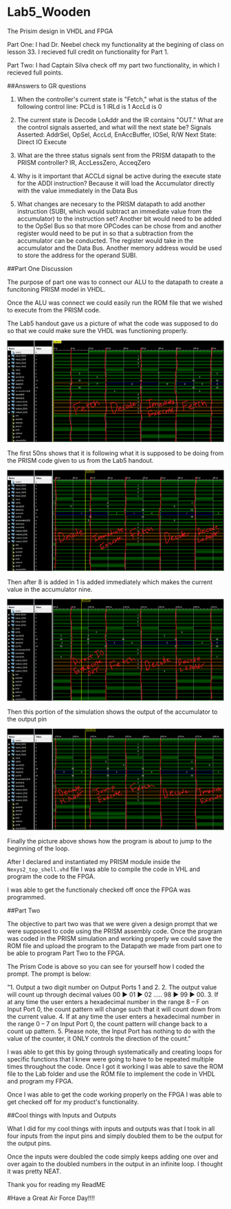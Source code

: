 Lab5_Wooden
===========

The Prisim design in VHDL and FPGA


Part One: I had Dr. Neebel check my functionality at the begining of class on lesson 33. I recieved full credit on functionality
for Part 1.

Part Two: I had Captain Silva check off my part two functionality, in which I recieved full points.

##Answers to GR questions

1) When the controller's current state is "Fetch," what is the status of the following control line:
            PCLd is 1
            IRLd is 1
            AccLd is 0

2) The current state is Decode LoAddr and the IR contains "OUT." What are the control signals asserted, and what
will the next state be?
            Signals Asserted: AddrSel, OpSel, AccLd, EnAccBuffer, IOSel, R/W
            Next State: Direct IO Execute
            
3) What are the three status signals sent from the PRISM datapath to the PRISM controller?
        IR, AccLessZero, AcceqZero
        
4) Why is it important that ACCLd signal be active during the execute state for the ADDI instruction?
        Because it will load the Accumulator directly with the value immediately in the Data Bus
        
5) What changes are necesary to the PRISM datapath to add another instruction (SUBI, which would subtract an immediate
value from the accumulator) to the instruction set?
        Another bit would need to be added to the OpSel Bus so that more OPCodes can be chose from and another 
        register would need to be put in so that a subtraction from the accumulator can be conducted. The register
        would take in the accumulator and the Data Bus. Another memory address would be used to store the address
        for the operand SUBI.


##Part One Discussion

The purpose of part one was to connect our ALU to the datapath to create a funcitoning PRISM model in VHDL.

Once the ALU was connect we could easily run the ROM file that we wished to execute from the PRISM code.

The Lab5 handout gave us a picture of what the code was supposed to do so that we could make sure the VHDL was functioning
properly.

![alt text](https://raw.githubusercontent.com/JarrodWooden/Lab5_Wooden/master/to50ns.PNG "First 50 nano seconds")

The first 50ns shows that it is following what it is supposed to be doing from the PRISM code given to us from the Lab5 
handout.

![alt text](https://raw.githubusercontent.com/JarrodWooden/Lab5_Wooden/master/to85ns.PNG "85 nano seconds")

Then after 8 is added in 1 is added immediately which makes the current value in the accumulator nine.

![alt text](https://raw.githubusercontent.com/JarrodWooden/Lab5_Wooden/master/to130ns.PNG "135 nano seconds")

Then this portion of the simulation shows the output of the accumulator to the output pin

![alt text](https://raw.githubusercontent.com/JarrodWooden/Lab5_Wooden/master/to175ns.PNG "180 nano seconds")

Finally the picture above shows how the program is about to jump to the beginning of the loop.

After I declared and instantiated my PRISM module inside the `Nexys2_top_shell.vhd` file I was able to compile the
code in VHL and program the code to the FPGA.

I was able to get the functionaly checked off once the FPGA was programmed.

##Part Two

The objective to part two was that we were given a design prompt that we were supposed to code using the PRISM assembly
code. Once the program was coded in the PRISM simulation and working properly we could save the ROM file and upload the
program to the Datapath we made from part one to be able to program Part Two to the FPGA.

The Prism Code is above so you can see for yourself how I coded the prompt. The prompt is below:

"1. Output a two digit number on Output Ports 1 and 2. 
2. The output value will count up through decimal values 00 ► 01 ► 02 ….. 98 ► 99 ► 00.
3. If at any time the user enters a hexadecimal number in the range 8 – F on Input Port 0, the count pattern will change
    such that it will count down from the current value. 
4. If at any time the user enters a hexadecimal number in the range 0 – 7 on Input Port 0, the count pattern will change     back to a count up pattern. 
5. Please note, the Input Port has nothing to do with the value of the counter, it ONLY controls the direction of the 
    count."

I was able to get this by going through systematically and creating loops for specific functions that I knew were going
to have to be repeated multiple times throughout the code. Once I got it working I was able to save the ROM file
to the Lab folder and use the ROM file to implement the code in VHDL and program my FPGA.

Once I was able to get the code working properly on the FPGA I was able to get checked off for my product's functionality.

##Cool things with Inputs and Outputs

What I did for my cool things with inputs and outputs was that I took in all four inputs from the input pins and simply
doubled them to be the output for the output pins.

Once the inputs were doubled the code simply keeps adding one over and over again to the doubled numbers in the output
in an infinite loop. I thought it was pretty NEAT.

Thank you for reading my ReadME

#Have a Great Air Force Day!!!!



